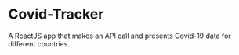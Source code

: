 # Covid-Tracker
A ReactJS app that makes an API call and presents Covid-19 data for different countries.
